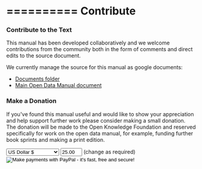 ==========
Contribute
==========

### Contribute to the Text

This manual has been developed collaboratively and we welcome contributions from the community both in the form of comments and direct edits to the source document.

We currently manage the source for this manual as google documents:

  * [Documents folder][folder]
  * [Main Open Data Manual document][odm-gdoc]

[folder]: http://wiki.okfn.org/Coding_Standards
[odm-gdoc]: https://docs0.google.com/document/d/1n2YOg1WxcbWEplgOiGF5Z5F7IQV2o28Izs2cIqwo6y0/edit?hl=en#

### Make a Donation

If you've found this manual useful and would like to show your appreciation and help support further work please consider making a small donation. The donation will be made to the Open Knowledge Foundation and reserved specifically for work on the open data manual, for example, funding further book sprints and making a print edition.

<form action="https://www.paypal.com/cgi-bin/webscr" method="post">
  <select name="currency_code">
		<option value="USD">US Dollar $</option>
		<option value="EUR">Euro &euro;</option>
                <option value="GBP">UK &pound;</option>
		<option value="AUD">Australian Dollar</option>
		<option value="CAD">Canadian Dollar</option>
		<option value="CZK">Czech Koruna</option>
		<option value="DKK">Danish Krone</option>
		<option value="HKD">Hong Kong Dollar</option>
		<option value="HUF">Hungarian Forint</option>
		<option value="JPY">Japanese Yen</option>
		<option value="NOK">Norwegian Krone</option>
		<option value="NZD">New Zealand Dollar</option>
		<option value="PLN">Polish Zloty</option>
		<option value="SEK">Swedish Krona</option>
		<option value="SGD">Singapore Dollar</option>
		<option value="CHF">Swiss Franc</option>
		<option value="THB">Thai Baht</option>
		</select>
  <input type="text" name="amount" value="25.00" size="4"> (change as required)<br />
  <input type="image" src="http://www.paypal.com/en_US/i/btn/btn_donate_LG.gif" border="0" name="submit" alt="Make payments with PayPal - it's fast, free and secure!">
  <img alt="" border="0" src="https://www.paypal.com/en_GB/i/scr/pixel.gif" width="1" height="1">
  <img alt="" border="0" src="https://www.paypal.com/en_US/i/scr/pixel.gif" width="1" height="1">
  <input type="hidden" name="cmd" value="_xclick" />
  <input type="hidden" name="business" value="admin@okfn.org" />
  <input type="hidden" name="item_name" value="Open Data Manual Donation" />
</form>